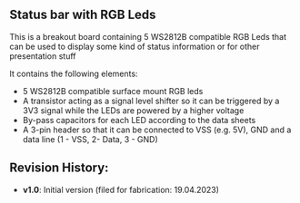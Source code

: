 ## Status bar with RGB Leds

This is a breakout board containing 5 WS2812B compatible RGB Leds that can be used to display some kind of status information or for other presentation stuff

It contains the following elements:

- 5 WS2812B compatible surface mount RGB leds
- A transistor acting as a signal level shifter so it can be triggered by a 3V3 signal while the LEDs are powered by a higher voltage
- By-pass capacitors for each LED according to the data sheets
- A 3-pin header so that it can be connected to VSS (e.g. 5V), GND and a data line
  (1 - VSS, 2- Data, 3 - GND)

## Revision History:

- **v1.0**: Initial version (filed for fabrication: 19.04.2023)

